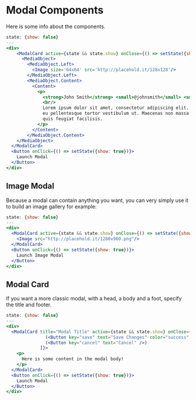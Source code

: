 # Modal Components

Here is some info about the components. 

```jsx
state: {show: false}
---
<div>
    <ModalCard active={state && state.show} onClose={() => setState({show: false})} hideCloseButton>
      <MediaObject>
        <MediaObject.Left>
          <Image size='64x64' src='http://placehold.it/128x128'/>
        </MediaObject.Left>
        <MediaObject.Content>
          <Content>
            <p>
              <strong>John Smith</strong> <small>@johnsmith</small> <small>31m</small>
              <br/>
              Lorem ipsum dolor sit amet, consectetur adipiscing elit. Proin ornare magna eros, 
              eu pellentesque tortor vestibulum ut. Maecenas non massa sem. Etiam finibus odio 
              quis feugiat facilisis.
            </p>
          </Content>
        </MediaObject.Content>
    </MediaObject>
  </ModalCard>
  <Button onClick={() => setState({show: true})}>
    Launch Modal
  </Button>
</div>
```

## Image Modal
Because a modal can contain anything you want, you can very simply use it to build an image gallery for example:
```jsx
state: {show: false}
---
<div>
  <ModalCard active={state && state.show} onClose={() => setState({show: false})} hideCloseButton>
    <Image src="http://placehold.it/1280x960.png"/>
  </ModalCard>
  <Button onClick={() => setState({show: true})}>
    Launch Image Modal
  </Button>
</div>
```

## Modal Card
If you want a more classic modal, with a head, a body and a foot, specify the title and footer.

```jsx
state: {show: false}
---
<div>
  <ModalCard title="Modal Title" active={state && state.show} onClose={() => setState({show: false})} footer={[
               (<Button key="save" text="Save Changes" color="success" />), 
               (<Button key="cancel" text="Cancel" />)
             ]}>
    <p>
      Here is some content in the modal body! 
    </p>
  </ModalCard>
  <Button onClick={() => setState({show: true})}>
    Launch Modal
  </Button>
</div>
```
